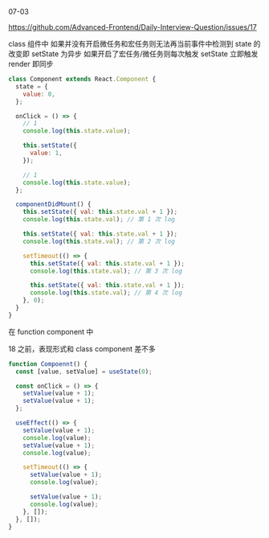 07-03

https://github.com/Advanced-Frontend/Daily-Interview-Question/issues/17

class 组件中
如果并没有开启微任务和宏任务则无法再当前事件中检测到 state 的改变即 setState 为异步
如果开启了宏任务/微任务则每次触发 setState 立即触发 render 即同步

```jsx
class Component extends React.Component {
  state = {
    value: 0,
  };

  onClick = () => {
    // 1
    console.log(this.state.value);

    this.setState({
      value: 1,
    });

    // 1
    console.log(this.state.value);
  };

  componentDidMount() {
    this.setState({ val: this.state.val + 1 });
    console.log(this.state.val); // 第 1 次 log

    this.setState({ val: this.state.val + 1 });
    console.log(this.state.val); // 第 2 次 log

    setTimeout(() => {
      this.setState({ val: this.state.val + 1 });
      console.log(this.state.val); // 第 3 次 log

      this.setState({ val: this.state.val + 1 });
      console.log(this.state.val); // 第 4 次 log
    }, 0);
  }
}
```

在 function component 中

18 之前，表现形式和 class component 差不多

```jsx
function Compoennt() {
  const [value, setValue] = useState(0);

  const onClick = () => {
    setValue(value + 1);
    setValue(value + 1);
  };

  useEffect(() => {
    setValue(value + 1);
    console.log(value);
    setValue(value + 1);
    console.log(value);

    setTimeout(() => {
      setValue(value + 1);
      console.log(value);

      setValue(value + 1);
      console.log(value);
    }, []);
  }, []);
}
```
